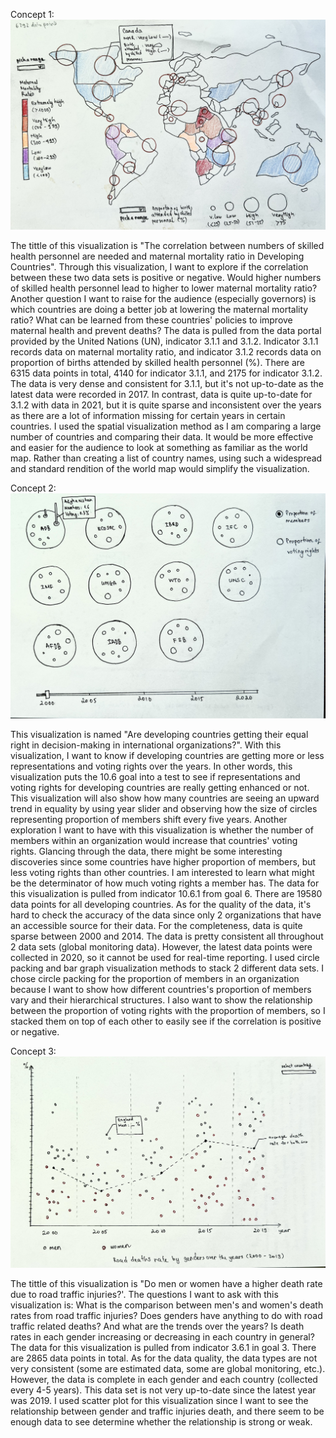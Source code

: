 
Concept 1: 
![](IMG_8302.jpg)

The tittle of this visualization is "The correlation between numbers of skilled health personnel are needed and maternal mortality ratio in Developing Countries". Through this visualization, I want to explore if the correlation between these two data sets is positive or negative. Would higher numbers of skilled health personnel lead to higher to lower maternal mortality ratio? Another question I want to raise for the audience (especially governors) is which countries are doing a better job at lowering the maternal mortality ratio? What can be learned from these countries' policies to improve maternal health and prevent deaths? The data is pulled from the data portal provided by the United Nations (UN), indicator 3.1.1 and 3.1.2. Indicator 3.1.1 records data on maternal mortality ratio, and indicator 3.1.2 records data on  proportion of births attended by skilled health personnel (%). There are 6315 data points in total, 4140 for indicator 3.1.1, and 2175 for indicator 3.1.2. The data is very dense and consistent for 3.1.1, but it's not up-to-date as the latest data were recorded in 2017. In contrast, data is quite up-to-date for 3.1.2 with data in 2021, but it is quite sparse and inconsistent over the years as there are a lot of information missing for certain years in certain countries. I used the spatial visualization method as I am comparing a large number of countries and comparing their data. It would be more effective and easier for the audience to look at something as familiar as the world map. Rather than creating a list of country names, using such a widespread and standard rendition of the world map would simplify the visualization.




Concept 2:
![](IMG_8303.jpg)

This visualization is named "Are developing countries getting their equal right in decision-making in international organizations?". With this visualization, I want to know if developing countries are getting more or less representations and voting rights over the years. In other words, this visualization puts the 10.6 goal into a test to see if representations and voting rights for developing countries are really getting enhanced or not. This visualization will also show how many countries are seeing an upward trend in equality by using year slider and observing how the size of circles representing proportion of members shift every five years. Another exploration I want to have with this visualization is whether the number of members within an organization would increase that countries' voting rights. Glancing through the data, there might be some interesting discoveries since some countries have higher proportion of members, but less voting rights than other countries. I am interested to learn what might be the determinator of how much voting rights a member has. The data for this visualization is pulled from indicator 10.6.1 from goal 6. There are 19580 data points for all developing countries. As for the quality of the data, it's hard to check the accuracy of the data since only 2 organizations that have an accessible source for their data. For the completeness, data is quite sparse between 2000 and 2014. The data is pretty consistent all throughout 2 data sets (global monitoring data). However, the latest data points were collected in 2020, so it cannot be used for real-time reporting. I used circle packing and bar graph visualization methods to stack 2 different data sets. I chose circle packing for the proportion of members in an organization because I want to show how different countries's proportion of members vary and their hierarchical structures. I also want to show the relationship between the proportion of voting rights with the proportion of members, so I stacked them on top of each other to easily see if the correlation is positive or negative. 



Concept 3:
![](IMG_8304.jpg)

The tittle of this visualization is "Do men or women have a higher death rate due to road traffic injuries?'. The questions I want to ask with this visualization is: What is the comparison between men's and women's death rates from road traffic injuries? Does genders have anything to do with road traffic related deaths? And what are the trends over the years? Is death rates in each gender increasing or decreasing in each country in general? The data for this visualization is pulled from indicator 3.6.1 in goal 3. There are 2865 data points in total. As for the data quality, the data types are not very consistent (some are estimated data, some are global monitoring, etc.). However, the data is complete in each gender and each country (collected every 4-5 years). This data set is not very up-to-date since the latest year was 2019. I used scatter plot for this visualization since I want to see the relationship between gender and traffic injuries death, and there seem to be enough data to see determine whether the relationship is strong or weak. 

